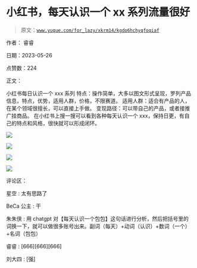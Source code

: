 # 小红书，每天认识一个 xx 系列流量很好

> 原文：[`www.yuque.com/for_lazy/xkrm14/kgdo6hchyqfoqiaf`](https://www.yuque.com/for_lazy/xkrm14/kgdo6hchyqfoqiaf)

作者： 睿睿

日期：2023-05-26

点赞数：224

正文：

小红书每日认识一个 xxx 系列 特点：操作简单，大多以图文形式呈现，罗列产品信息，特点，优势，适用人群，价格，不限赛道。 适用人群：适合有产品的人，在某个领域很擅长，可以直接上手做。 变现路径：可以带自己的产品，或者接推广挂商品。 在小红书上搜一搜可以看到各种每天认识一个 xxx，保持日更，有自己的特点和风格，很快就可以形成闭环。

![](img/d9b7e4f5e2bc5f36e292e342015241ac.png)

![](img/0d27820cd0cc7fd57df87e850e6458b8.png)

![](img/2aaf16e624fab0c82ea20a6cf08e9537.png)

![](img/2b3870583ef84870e9ae6d758bac1808.png)

评论区：

星空 : 太有思路了

BeCa 公主 : 干

朱朱侠 : 用 chatgpt 对【每天认识一个包包】这句话进行分析，然后把括号里的词换一下，就可以做很多账号出来。副词（每天）+动词（认识）+数词（一个）+名词（包包）

睿睿 : [666][666][666]

刘大四 : [强]



